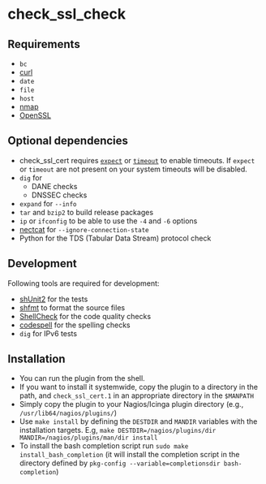 # check\_ssl\_check

## Requirements

* ```bc```
* [curl](https://curl.se)
* ```date```
* ```file```
* ```host```
* [nmap](https://nmap.org)
* [OpenSSL](https://www.openssl.org)

## Optional dependencies

* check\_ssl\_cert requires [```expect```](http://en.wikipedia.org/wiki/Expect) or [```timeout```](https://man7.org/linux/man-pages/man1/timeout.1.html) to enable timeouts. If ```expect``` or ```timeout``` are not present on your system timeouts will be disabled.
* ```dig``` for
  * DANE checks
  * DNSSEC checks
* ```expand``` for ```--info```
* ```tar``` and ```bzip2``` to build release packages
* ```ip``` or ```ifconfig``` to be able to use the ```-4``` and ```-6``` options
* [nectcat](https://nc110.sourceforge.io) for ```--ignore-connection-state```
* Python for the TDS (Tabular Data Stream) protocol check

## Development

Following tools are required for development:

* [shUnit2](https://github.com/kward/shunit2) for the tests
* [shfmt](https://github.com/mvdan/sh) to format the source files
* [ShellCheck](https://www.shellcheck.net) for the code quality checks
* [codespell](https://github.com/codespell-project/codespell) for the spelling checks
* ```dig``` for IPv6 tests

## Installation

* You can run the plugin from the shell.
* If you want to install it systemwide, copy the plugin to a directory in the path, and ```check_ssl_cert.1``` in an appropriate directory in the ```$MANPATH```
* Simply copy the plugin to your Nagios/Icinga plugin directory (e.g., ```/usr/lib64/nagios/plugins/```)
* Use ```make install``` by  defining the ```DESTDIR``` and ```MANDIR``` variables with the installation targets. E.g, ```make DESTDIR=/nagios/plugins/dir MANDIR=/nagios/plugins/man/dir install```
* To install the bash completion script run ```sudo make install_bash_completion``` (it will install the completion script in the directory defined by ```pkg-config --variable=completionsdir bash-completion```)
